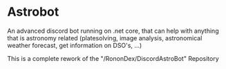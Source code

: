 # Astrobot
An advanced discord bot running on .net core, that can help with anything that is astronomy related (platesolving, image analysis, astronomical weather forecast, get information on DSO's, ...)


This is a complete rework of the "/RononDex/DiscordAstroBot" Repository
